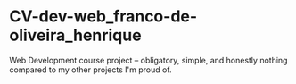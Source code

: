 # CV-dev-web_franco-de-oliveira_henrique
Web Development course project – obligatory, simple, and honestly nothing compared to my other projects I'm proud of.
